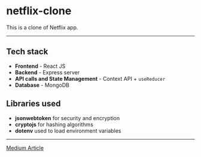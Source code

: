 # netflix-clone

This is a clone of Netflix app.

---

## Tech stack
* **Frontend** - React JS
* **Backend** - Express server
* **API calls and State Management** - Context API + ```useReducer```
* **Database** - MongoDB

## Libraries used
* **jsonwebtoken** for security and encryption
* **cryptojs** for hashing algorithms
* **dotenv** used to load environment variables
---

[Medium Article](https://rohitimandi.medium.com/netflix-clone-405bcf59addd)
